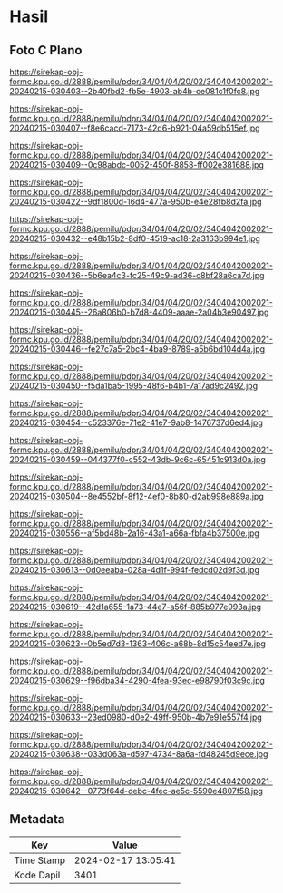 # Hasil

## Foto C Plano

https://sirekap-obj-formc.kpu.go.id/2888/pemilu/pdpr/34/04/04/20/02/3404042002021-20240215-030403--2b40fbd2-fb5e-4903-ab4b-ce081c1f0fc8.jpg

https://sirekap-obj-formc.kpu.go.id/2888/pemilu/pdpr/34/04/04/20/02/3404042002021-20240215-030407--f8e6cacd-7173-42d6-b921-04a59db515ef.jpg

https://sirekap-obj-formc.kpu.go.id/2888/pemilu/pdpr/34/04/04/20/02/3404042002021-20240215-030409--0c98abdc-0052-450f-8858-ff002e381688.jpg

https://sirekap-obj-formc.kpu.go.id/2888/pemilu/pdpr/34/04/04/20/02/3404042002021-20240215-030422--9df1800d-16d4-477a-950b-e4e28fb8d2fa.jpg

https://sirekap-obj-formc.kpu.go.id/2888/pemilu/pdpr/34/04/04/20/02/3404042002021-20240215-030432--e48b15b2-8df0-4519-ac18-2a3163b994e1.jpg

https://sirekap-obj-formc.kpu.go.id/2888/pemilu/pdpr/34/04/04/20/02/3404042002021-20240215-030436--5b6ea4c3-fc25-49c9-ad36-c8bf28a6ca7d.jpg

https://sirekap-obj-formc.kpu.go.id/2888/pemilu/pdpr/34/04/04/20/02/3404042002021-20240215-030445--26a806b0-b7d8-4409-aaae-2a04b3e90497.jpg

https://sirekap-obj-formc.kpu.go.id/2888/pemilu/pdpr/34/04/04/20/02/3404042002021-20240215-030446--fe27c7a5-2bc4-4ba9-8789-a5b6bd104d4a.jpg

https://sirekap-obj-formc.kpu.go.id/2888/pemilu/pdpr/34/04/04/20/02/3404042002021-20240215-030450--f5da1ba5-1995-48f6-b4b1-7a17ad9c2492.jpg

https://sirekap-obj-formc.kpu.go.id/2888/pemilu/pdpr/34/04/04/20/02/3404042002021-20240215-030454--c523376e-71e2-41e7-9ab8-1476737d6ed4.jpg

https://sirekap-obj-formc.kpu.go.id/2888/pemilu/pdpr/34/04/04/20/02/3404042002021-20240215-030459--044377f0-c552-43db-9c6c-65451c913d0a.jpg

https://sirekap-obj-formc.kpu.go.id/2888/pemilu/pdpr/34/04/04/20/02/3404042002021-20240215-030504--8e4552bf-8f12-4ef0-8b80-d2ab998e889a.jpg

https://sirekap-obj-formc.kpu.go.id/2888/pemilu/pdpr/34/04/04/20/02/3404042002021-20240215-030556--af5bd48b-2a16-43a1-a66a-fbfa4b37500e.jpg

https://sirekap-obj-formc.kpu.go.id/2888/pemilu/pdpr/34/04/04/20/02/3404042002021-20240215-030613--0d0eeaba-028a-4d1f-994f-fedcd02d9f3d.jpg

https://sirekap-obj-formc.kpu.go.id/2888/pemilu/pdpr/34/04/04/20/02/3404042002021-20240215-030619--42d1a655-1a73-44e7-a56f-885b977e993a.jpg

https://sirekap-obj-formc.kpu.go.id/2888/pemilu/pdpr/34/04/04/20/02/3404042002021-20240215-030623--0b5ed7d3-1363-406c-a68b-8d15c54eed7e.jpg

https://sirekap-obj-formc.kpu.go.id/2888/pemilu/pdpr/34/04/04/20/02/3404042002021-20240215-030629--f96dba34-4290-4fea-93ec-e98790f03c9c.jpg

https://sirekap-obj-formc.kpu.go.id/2888/pemilu/pdpr/34/04/04/20/02/3404042002021-20240215-030633--23ed0980-d0e2-49ff-950b-4b7e91e557f4.jpg

https://sirekap-obj-formc.kpu.go.id/2888/pemilu/pdpr/34/04/04/20/02/3404042002021-20240215-030638--033d063a-d597-4734-8a6a-fd48245d9ece.jpg

https://sirekap-obj-formc.kpu.go.id/2888/pemilu/pdpr/34/04/04/20/02/3404042002021-20240215-030642--0773f64d-debc-4fec-ae5c-5590e4807f58.jpg


## Metadata

| Key        | Value               |
| ---------- | ------------------- |
| Time Stamp | 2024-02-17 13:05:41 |
| Kode Dapil | 3401                |



